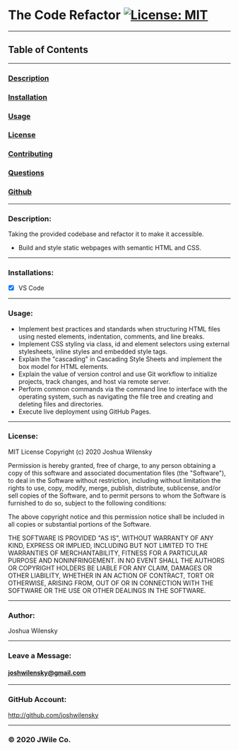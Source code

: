 # The Code Refactor [![License: MIT](https://img.shields.io/badge/License-MIT-yellow.svg)](https://opensource.org/licenses/MIT)

---

## Table of Contents

---

### [Description](#Description)

### [Installation](#Installation)

### [Usage](#Usage)

### [License](#License)

### [Contributing](#Contributing)

### [Questions](#Questions)

### [Github](#Github)

---

### <a name="Description"></a>Description:

Taking the provided codebase and refactor it to make it accessible.

- Build and style static webpages with semantic HTML and CSS.

---

### <a name="Installations"></a>Installations:

- [x] VS Code

---

### <a name="Usage"></a>Usage:

- Implement best practices and standards when structuring HTML files using nested elements, indentation, comments, and line breaks.
- Implement CSS styling via class, id and element selectors using external stylesheets, inline styles and embedded style tags.
- Explain the "cascading" in Cascading Style Sheets and implement the box model for HTML elements.
- Explain the value of version control and use Git workflow to initialize projects, track changes, and host via remote server.
- Perform common commands via the command line to interface with the operating system, such as navigating the file tree and creating and deleting files and directories.
- Execute live deployment using GitHub Pages.

---

### <a name="License"></a>License:

MIT License
Copyright (c) 2020 Joshua Wilensky

Permission is hereby granted, free of charge, to any person obtaining a copy
of this software and associated documentation files (the "Software"), to deal
in the Software without restriction, including without limitation the rights
to use, copy, modify, merge, publish, distribute, sublicense, and/or sell
copies of the Software, and to permit persons to whom the Software is
furnished to do so, subject to the following conditions:

The above copyright notice and this permission notice shall be included in all
copies or substantial portions of the Software.

THE SOFTWARE IS PROVIDED "AS IS", WITHOUT WARRANTY OF ANY KIND, EXPRESS OR
IMPLIED, INCLUDING BUT NOT LIMITED TO THE WARRANTIES OF MERCHANTABILITY,
FITNESS FOR A PARTICULAR PURPOSE AND NONINFRINGEMENT. IN NO EVENT SHALL THE
AUTHORS OR COPYRIGHT HOLDERS BE LIABLE FOR ANY CLAIM, DAMAGES OR OTHER
LIABILITY, WHETHER IN AN ACTION OF CONTRACT, TORT OR OTHERWISE, ARISING FROM,
OUT OF OR IN CONNECTION WITH THE SOFTWARE OR THE USE OR OTHER DEALINGS IN THE
SOFTWARE.

---

### <a name="Author"></a>Author:

Joshua Wilensky

---

### <a name="Questions"></a>Leave a Message:

#### joshwilensky@gmail.com

---

### <a name="Github"></a>GitHub Account:

http://github.com/joshwilensky

---

### <a name="Copyright"></a>&copy; 2020 JWile Co.
